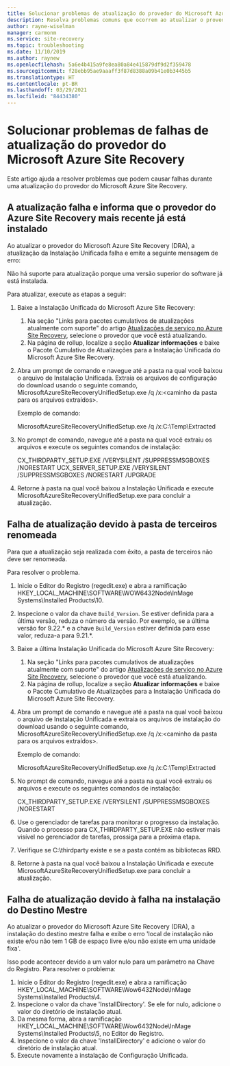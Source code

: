 ```yaml
---
title: Solucionar problemas de atualização do provedor do Microsoft Azure Site Recovery
description: Resolva problemas comuns que ocorrem ao atualizar o provedor do Microsoft Azure Site Recovery.
author: rayne-wiselman
manager: carmonm
ms.service: site-recovery
ms.topic: troubleshooting
ms.date: 11/10/2019
ms.author: raynew
ms.openlocfilehash: 5a6e4b415a9fe8ea80a84e415879df9d2f359478
ms.sourcegitcommit: f28ebb95ae9aaaff3f87d8388a09b41e0b3445b5
ms.translationtype: HT
ms.contentlocale: pt-BR
ms.lasthandoff: 03/29/2021
ms.locfileid: "84434380"
---
```

# <a name="troubleshoot-microsoft-azure-site-recovery-provider-upgrade-failures"></a>Solucionar problemas de falhas de atualização do provedor do Microsoft Azure Site Recovery

Este artigo ajuda a resolver problemas que podem causar falhas durante uma atualização do provedor do Microsoft Azure Site Recovery.

## <a name="the-upgrade-fails-reporting-that-the-latest-site-recovery-provider-is-already-installed"></a>A atualização falha e informa que o provedor do Azure Site Recovery mais recente já está instalado

Ao atualizar o provedor do Microsoft Azure Site Recovery (DRA), a atualização da Instalação Unificada falha e emite a seguinte mensagem de erro:

Não há suporte para atualização porque uma versão superior do software já está instalada.

Para atualizar, execute as etapas a seguir:

1. Baixe a Instalação Unificada do Microsoft Azure Site Recovery:
   1. Na seção "Links para pacotes cumulativos de atualizações atualmente com suporte" do artigo [Atualizações de serviço no Azure Site Recovery](service-updates-how-to.md#links-to-currently-supported-update-rollups), selecione o provedor que você está atualizando.
   2. Na página de rollup, localize a seção **Atualizar informações** e baixe o Pacote Cumulativo de Atualizações para a Instalação Unificada do Microsoft Azure Site Recovery.

2. Abra um prompt de comando e navegue até a pasta na qual você baixou o arquivo de Instalação Unificada. Extraia os arquivos de configuração do download usando o seguinte comando, MicrosoftAzureSiteRecoveryUnifiedSetup.exe /q /x:&lt;caminho da pasta para os arquivos extraídos&gt;.
    
    Exemplo de comando:

    MicrosoftAzureSiteRecoveryUnifiedSetup.exe /q /x:C:\Temp\Extracted

3. No prompt de comando, navegue até a pasta na qual você extraiu os arquivos e execute os seguintes comandos de instalação:
   
    CX_THIRDPARTY_SETUP.EXE /VERYSILENT /SUPPRESSMSGBOXES /NORESTART  UCX_SERVER_SETUP.EXE /VERYSILENT /SUPPRESSMSGBOXES /NORESTART /UPGRADE

1. Retorne à pasta na qual você baixou a Instalação Unificada e execute MicrosoftAzureSiteRecoveryUnifiedSetup.exe para concluir a atualização. 

## <a name="upgrade-failure-due-to-the-3rd-party-folder-being-renamed"></a>Falha de atualização devido à pasta de terceiros renomeada

Para que a atualização seja realizada com êxito, a pasta de terceiros não deve ser renomeada.

Para resolver o problema.

1. Inicie o Editor do Registro (regedit.exe) e abra a ramificação HKEY_LOCAL_MACHINE\SOFTWARE\WOW6432Node\InMage Systems\Installed Products\10.
1. Inspecione o valor da chave `Build_Version`. Se estiver definida para a última versão, reduza o número da versão. Por exemplo, se a última versão for 9.22.\* e a chave `Build_Version` estiver definida para esse valor, reduza-a para 9.21.\*.
1. Baixe a última Instalação Unificada do Microsoft Azure Site Recovery:
   1. Na seção "Links para pacotes cumulativos de atualizações atualmente com suporte" do artigo [Atualizações de serviço no Azure Site Recovery](service-updates-how-to.md#links-to-currently-supported-update-rollups), selecione o provedor que você está atualizando.
   2. Na página de rollup, localize a seção **Atualizar informações** e baixe o Pacote Cumulativo de Atualizações para a Instalação Unificada do Microsoft Azure Site Recovery.
1. Abra um prompt de comando e navegue até a pasta na qual você baixou o arquivo de Instalação Unificada e extraia os arquivos de instalação do download usando o seguinte comando, MicrosoftAzureSiteRecoveryUnifiedSetup.exe /q /x:&lt;caminho da pasta para os arquivos extraídos&gt;.

    Exemplo de comando:

    MicrosoftAzureSiteRecoveryUnifiedSetup.exe /q /x:C:\Temp\Extracted

1. No prompt de comando, navegue até a pasta na qual você extraiu os arquivos e execute os seguintes comandos de instalação:
   
    CX_THIRDPARTY_SETUP.EXE /VERYSILENT /SUPPRESSMSGBOXES /NORESTART

1. Use o gerenciador de tarefas para monitorar o progresso da instalação. Quando o processo para CX_THIRDPARTY_SETUP.EXE não estiver mais visível no gerenciador de tarefas, prossiga para a próxima etapa.
1. Verifique se C:\thirdparty existe e se a pasta contém as bibliotecas RRD.
1. Retorne à pasta na qual você baixou a Instalação Unificada e execute MicrosoftAzureSiteRecoveryUnifiedSetup.exe para concluir a atualização.

## <a name="upgrade-failure-due-to-master-target-installation-failure"></a>Falha de atualização devido à falha na instalação do Destino Mestre

Ao atualizar o provedor do Microsoft Azure Site Recovery (DRA), a instalação do destino mestre falha e exibe o erro 'local de instalação não existe e/ou não tem 1 GB de espaço livre e/ou não existe em uma unidade fixa'.

Isso pode acontecer devido a um valor nulo para um parâmetro na Chave do Registro. Para resolver o problema:

1. Inicie o Editor do Registro (regedit.exe) e abra a ramificação HKEY_LOCAL_MACHINE\SOFTWARE\Wow6432Node\InMage Systems\Installed Products\4.
1. Inspecione o valor da chave 'InstallDirectory'. Se ele for nulo, adicione o valor do diretório de instalação atual.
1. Da mesma forma, abra a ramificação HKEY_LOCAL_MACHINE\SOFTWARE\Wow6432Node\InMage Systems\Installed Products\5, no Editor do Registro.
1. Inspecione o valor da chave 'InstallDirectory' e adicione o valor do diretório de instalação atual.
1. Execute novamente a instalação de Configuração Unificada.
